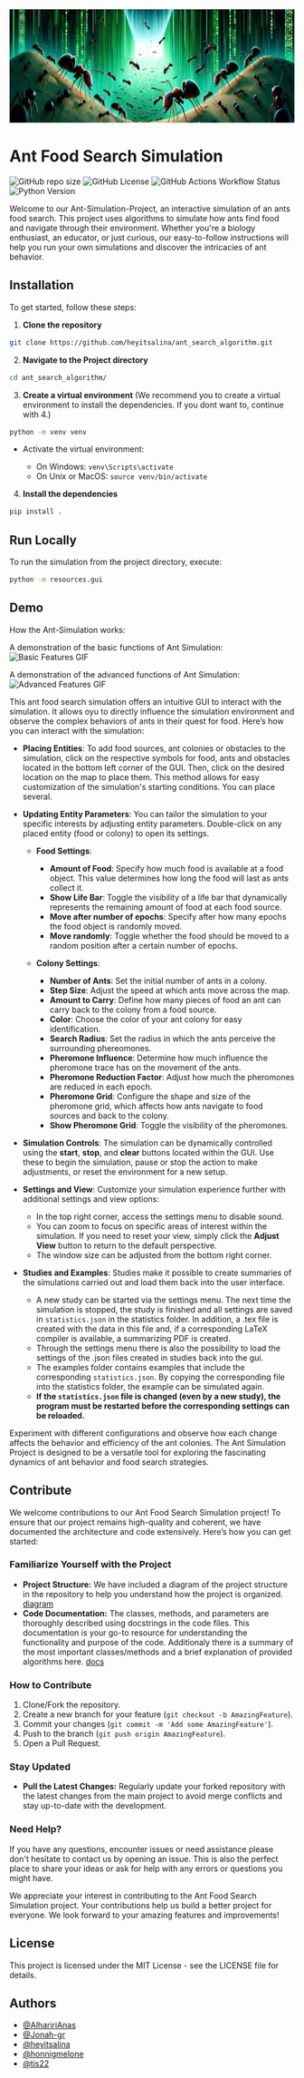 <img src="images/ant_matrix1.jpeg" width="1000" height="200">

# Ant Food Search Simulation

![GitHub repo size](https://img.shields.io/github/repo-size/heyitsalina/ant_search_algorithm) ![GitHub License](https://img.shields.io/github/license/heyitsalina/ant_search_algorithm) ![GitHub Actions Workflow Status](https://img.shields.io/github/actions/workflow/status/heyitsalina/ant_search_algorithm/main.yml) ![Python Version](https://img.shields.io/badge/python-3.11%20and%20below-blue)

Welcome to our Ant-Simulation-Project, an interactive simulation of an ants food search. This project uses algorithms to simulate how ants find food and navigate through their environment. Whether you're a biology enthusiast, an educator, or just curious, our easy-to-follow instructions will help you run your own simulations and discover the intricacies of ant behavior.

## Installation

To get started, follow these steps:

1. **Clone the repository**

```bash
git clone https://github.com/heyitsalina/ant_search_algorithm.git
```

2. **Navigate to the Project directory**

```bash
cd ant_search_algorithm/
```

3. **Create a virtual environment** (We recommend you to create a virtual environment to install the dependencies. If you dont want to, continue with 4.)

```bash
python -m venv venv
```

- Activate the virtual environment:

  - On Windows: `venv\Scripts\activate`
  - On Unix or MacOS: `source venv/bin/activate`

4. **Install the dependencies**

```bash
pip install .
```

## Run Locally

To run the simulation from the project directory, execute:

```bash
python -m resources.gui
```

## Demo

How the Ant-Simulation works:

A demonstration of the basic functions of Ant Simulation:
![Basic Features GIF](https://github.com/heyitsalina/ant_search_algorithm/blob/main/images/basic_features.gif)

A demonstration of the advanced functions of Ant Simulation:
![Advanced Features GIF](https://github.com/heyitsalina/ant_search_algorithm/blob/main/images/advanced_features.gif)

This ant food search simulation offers an intuitive GUI to interact with the simulation. It allows oyu to directly influence the simulation environment and observe the complex behaviors of ants in their quest for food. Here’s how you can interact with the simulation:

- **Placing Entities**: To add food sources, ant colonies or obstacles to the simulation, click on the respective symbols for food, ants and obstacles located in the bottom left corner of the GUI. Then, click on the desired location on the map to place them. This method allows for easy customization of the simulation's starting conditions. You can place several.

- **Updating Entity Parameters**: You can tailor the simulation to your specific interests by adjusting entity parameters. Double-click on any placed entity (food or colony) to open its settings.

  - **Food Settings**:
    - **Amount of Food**: Specify how much food is available at a food object. This value determines how long the food will last as ants collect it.
    - **Show Life Bar**: Toggle the visibility of a life bar that dynamically represents the remaining amount of food at each food source.
    - **Move after number of epochs**: Specify after how many epochs the food object is randomly moved.
    - **Move randomly**: Toggle whether the food should be moved to a random position after a certain number of epochs.
  
  - **Colony Settings**:
    - **Number of Ants**: Set the initial number of ants in a colony.
    - **Step Size**: Adjust the speed at which ants move across the map.
    - **Amount to Carry**: Define how many pieces of food an ant can carry back to the colony from a food source.
    - **Color**: Choose the color of your ant colony for easy identification.
    - **Search Radius**: Set the radius in which the ants perceive the surrounding phereomones.
    - **Pheromone Influence**:  Determine how much influence the pheromone trace has on the movement of the ants.
    - **Pheromone Reduction Factor**: Adjust how much the pheromones are reduced in each epoch.
    - **Pheromone Grid**: Configure the shape and size of the pheromone grid, which affects how ants navigate to food sources and back to the colony.
    - **Show Pheromone Grid**: Toggle the visibility of the pheromones.

- **Simulation Controls**: The simulation can be dynamically controlled using the **start**, **stop**, and **clear** buttons located within the GUI. Use these to begin the simulation, pause or stop the action to make adjustments, or reset the environment for a new setup.

- **Settings and View**: Customize your simulation experience further with additional settings and view options:
  - In the top right corner, access the settings menu to disable sound.
  - You can zoom to focus on specific areas of interest within the simulation. If you need to reset your view, simply click the **Adjust View** button to return to the default perspective.
  - The window size can be adjusted from the bottom right corner.

- **Studies and Examples**: Studies make it possible to create summaries of the simulations carried out and load them back into the user interface.
  - A new study can be started via the settings menu. The next time the simulation is stopped, the study is finished and all settings are saved in `statistics.json` in the statistics folder. In addition, a .tex file is created with the data in this file and, if a corresponding LaTeX compiler is available, a summarizing PDF is created.
  - Through the settings menu there is also the possibility to load the settings of the .json files created in studies back into the gui.
  - The examples folder contains examples that include the corresponding `statistics.json`. By copying the corresponding file into the statistics folder, the example can be simulated again. 
  - **If the `statistics.json` file is changed (even by a new study), the program must be restarted before the corresponding settings can be reloaded.**

Experiment with different configurations and observe how each change affects the behavior and efficiency of the ant colonies. The Ant Simulation Project is designed to be a versatile tool for exploring the fascinating dynamics of ant behavior and food search strategies.

## Contribute

We welcome contributions to our Ant Food Search Simulation project! To ensure that our project remains high-quality and coherent, we have documented the architecture and code extensively. Here’s how you can get started:

### Familiarize Yourself with the Project

- **Project Structure:** We have included a diagram of the project structure in the repository to help you understand how the project is organized. [diagram](devs/diagram)
- **Code Documentation:** The classes, methods, and parameters are thoroughly described using docstrings in the code files. This documentation is your go-to resource for understanding the functionality and purpose of the code. Additionaly there is a summary of the most important classes/methods and a brief explanation of provided algorithms here. [docs](devs/docs/)

### How to Contribute

1. Clone/Fork the repository.
2. Create a new branch for your feature (`git checkout -b AmazingFeature`).
3. Commit your changes (`git commit -m 'Add some AmazingFeature'`).
4. Push to the branch (`git push origin AmazingFeature`).
5. Open a Pull Request.

### Stay Updated

- **Pull the Latest Changes:** Regularly update your forked repository with the latest changes from the main project to avoid merge conflicts and stay up-to-date with the development.

### Need Help?

If you have any questions, encounter issues or need assistance please don't hesitate to contact us by opening an issue. This is also the perfect place to share your ideas or ask for help with any errors or questions you might have.

We appreciate your interest in contributing to the Ant Food Search Simulation project. Your contributions help us build a better project for everyone. We look forward to your amazing features and improvements!

## License

This project is licensed under the MIT License - see the LICENSE file for details.

## Authors

- [@AlhaririAnas](https://www.github.com/AlhaririAnas)
- [@Jonah-gr](https://www.github.com/Jonah-gr)
- [@heyitsalina](https://www.github.com/heyitsalina)
- [@honnigmelone](https://www.github.com/honnigmelone)
- [@tis22](https://www.github.com/tis22)
